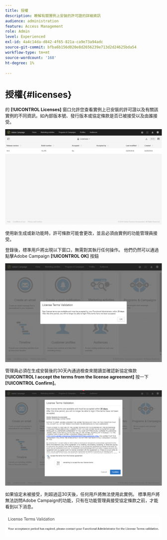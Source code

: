 ```yaml
---
title: 授權
description: 瞭解有關實例上安裝的許可證的詳細資訊
audience: administration
feature: Access Management
role: Admin
level: Experienced
exl-id: 4a4c14da-d842-4f65-821a-ca9e73a94adc
source-git-commit: bfba6b156d020e8d2656239e713d2d24625bda54
workflow-type: tm+mt
source-wordcount: '168'
ht-degree: 1%

---
```


# 授權{#licenses}

的 **[!UICONTROL Licenses]** 窗口允許您查看實例上已安裝的許可證以及有關該實例的不同資訊，如內部版本號、發行版本或協定條款是否已被接受以及由誰接受。

![](assets/license_1.png)

使用新生成或新功能時，許可條款可能會更改，並且必須由實例的功能管理員接受。

登錄後，標準用戶將出現以下窗口，無需對其執行任何操作。 他們仍然可以通過點擊Adobe Campaign **[!UICONTROL OK]** 按鈕

![](assets/license_2.png)

管理員必須在生成安裝後的30天內通過檢查來閱讀並確認新協定條款 **[!UICONTROL I accept the terms from the license agreement]** 按一下 **[!UICONTROL Confirm]**。

![](assets/license_3.png)

如果協定未被接受，則超過這30天後，任何用戶將無法使用此實例。 標準用戶將無法訪問Adobe Campaign的功能，只有在功能管理員接受協定條款之前，才能看到以下消息。

![](assets/license_4.png)

